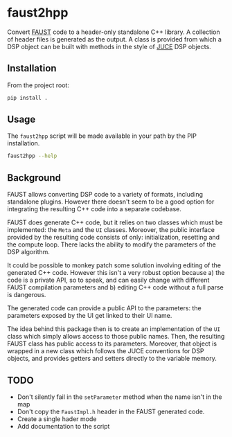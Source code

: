 # faust2hpp

Convert [FAUST](https://faust.grame.fr/) code to a header-only standalone C++ library.
A collection of header files is generated as the output.
A class is provided from which a DSP object can be built with methods in the style of [JUCE](https://juce.com) DSP objects.

## Installation

From the project root:

```bash
pip install .
```

## Usage

The `faust2hpp` script will be made available in your path by the PIP installation.

```bash
faust2hpp --help
```

## Background

FAUST allows converting DSP code to a variety of formats, including standalone plugins.
However there doesn't seem to be a good option for integrating the resulting C++ code into a separate codebase.

FAUST does generate C++ code, but it relies on two classes which must be implemented: the `Meta` and the `UI` classes.
Moreover, the public interface provided by the resulting code consists of only: initialization, resetting and the compute loop.
There lacks the ability to modify the parameters of the DSP algorithm.

It could be possible to monkey patch some solution involving editing of the generated C++ code.
However this isn't a very robust option because a) the code is a private API, so to speak, and can easily change with different FAUST compilation parameters and b) editing C++ code without a full parse is dangerous.

The generated code can provide a public API to the parameters: the parameters exposed by the UI get linked to their UI name.

The idea behind this package then is to create an implementation of the `UI` class which simply allows access to those public names.
Then, the resulting FAUST class has public access to its parameters.
Moreover, that object is wrapped in a new class which follows the JUCE conventions for DSP objects, and provides getters and setters directly to the variable memory.

## TODO

* Don't silently fail in the `setParameter` method when the name isn't in the map
* Don't copy the `FaustImpl.h` header in the FAUST generated code.
* Create a single hader mode
* Add documentation to the script
